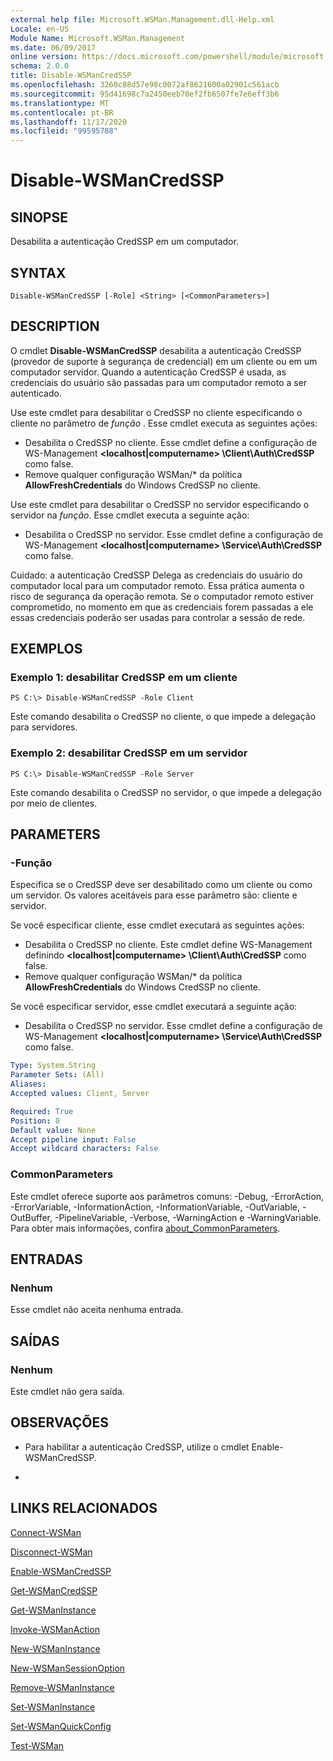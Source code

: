 ```yaml
---
external help file: Microsoft.WSMan.Management.dll-Help.xml
Locale: en-US
Module Name: Microsoft.WSMan.Management
ms.date: 06/09/2017
online version: https://docs.microsoft.com/powershell/module/microsoft.wsman.management/disable-wsmancredssp?view=powershell-7.2&WT.mc_id=ps-gethelp
schema: 2.0.0
title: Disable-WSManCredSSP
ms.openlocfilehash: 3260c88d57e98c0072af8621600a02901c561acb
ms.sourcegitcommit: 95d41698c7a2450eeb70ef2fb6507fe7e6eff3b6
ms.translationtype: MT
ms.contentlocale: pt-BR
ms.lasthandoff: 11/17/2020
ms.locfileid: "99595788"
---
```

# Disable-WSManCredSSP

## SINOPSE
Desabilita a autenticação CredSSP em um computador.

## SYNTAX

```
Disable-WSManCredSSP [-Role] <String> [<CommonParameters>]
```

## DESCRIPTION
O cmdlet **Disable-WSManCredSSP** desabilita a autenticação CredSSP (provedor de suporte à segurança de credencial) em um cliente ou em um computador servidor.
Quando a autenticação CredSSP é usada, as credenciais do usuário são passadas para um computador remoto a ser autenticado.

Use este cmdlet para desabilitar o CredSSP no cliente especificando o cliente no parâmetro de *função* .
Esse cmdlet executa as seguintes ações:

- Desabilita o CredSSP no cliente. Esse cmdlet define a configuração de WS-Management **\<localhost|computername\> \Client\Auth\CredSSP** como false.
- Remove qualquer configuração WSMan/* da política **AllowFreshCredentials** do Windows CredSSP no cliente.

Use este cmdlet para desabilitar o CredSSP no servidor especificando o servidor na *função*.
Esse cmdlet executa a seguinte ação:

- Desabilita o CredSSP no servidor. Esse cmdlet define a configuração de WS-Management **\<localhost|computername\> \Service\Auth\CredSSP** como false.

Cuidado: a autenticação CredSSP Delega as credenciais do usuário do computador local para um computador remoto.
Essa prática aumenta o risco de segurança da operação remota.
Se o computador remoto estiver comprometido, no momento em que as credenciais forem passadas a ele essas credenciais poderão ser usadas para controlar a sessão de rede.

## EXEMPLOS

### Exemplo 1: desabilitar CredSSP em um cliente

```
PS C:\> Disable-WSManCredSSP -Role Client
```

Este comando desabilita o CredSSP no cliente, o que impede a delegação para servidores.

### Exemplo 2: desabilitar CredSSP em um servidor

```
PS C:\> Disable-WSManCredSSP -Role Server
```

Este comando desabilita o CredSSP no servidor, o que impede a delegação por meio de clientes.

## PARAMETERS

### -Função
Especifica se o CredSSP deve ser desabilitado como um cliente ou como um servidor.
Os valores aceitáveis para esse parâmetro são: cliente e servidor.

Se você especificar cliente, esse cmdlet executará as seguintes ações:

- Desabilita o CredSSP no cliente. Este cmdlet define WS-Management definindo **\<localhost|computername\> \Client\Auth\CredSSP** como false.
- Remove qualquer configuração WSMan/* da política **AllowFreshCredentials** do Windows CredSSP no cliente.

Se você especificar servidor, esse cmdlet executará a seguinte ação:

- Desabilita o CredSSP no servidor. Esse cmdlet define a configuração de WS-Management **\<localhost|computername\> \Service\Auth\CredSSP** como false.

```yaml
Type: System.String
Parameter Sets: (All)
Aliases:
Accepted values: Client, Server

Required: True
Position: 0
Default value: None
Accept pipeline input: False
Accept wildcard characters: False
```

### CommonParameters
Este cmdlet oferece suporte aos parâmetros comuns: -Debug, -ErrorAction, -ErrorVariable, -InformationAction, -InformationVariable, -OutVariable, -OutBuffer, -PipelineVariable, -Verbose, -WarningAction e -WarningVariable. Para obter mais informações, confira [about_CommonParameters](https://go.microsoft.com/fwlink/?LinkID=113216).

## ENTRADAS

### Nenhum
Esse cmdlet não aceita nenhuma entrada.

## SAÍDAS

### Nenhum
Este cmdlet não gera saída.

## OBSERVAÇÕES

* Para habilitar a autenticação CredSSP, utilize o cmdlet Enable-WSManCredSSP.

*

## LINKS RELACIONADOS

[Connect-WSMan](Connect-WSMan.md)

[Disconnect-WSMan](Disconnect-WSMan.md)

[Enable-WSManCredSSP](Enable-WSManCredSSP.md)

[Get-WSManCredSSP](Get-WSManCredSSP.md)

[Get-WSManInstance](Get-WSManInstance.md)

[Invoke-WSManAction](Invoke-WSManAction.md)

[New-WSManInstance](New-WSManInstance.md)

[New-WSManSessionOption](New-WSManSessionOption.md)

[Remove-WSManInstance](Remove-WSManInstance.md)

[Set-WSManInstance](Set-WSManInstance.md)

[Set-WSManQuickConfig](Set-WSManQuickConfig.md)

[Test-WSMan](Test-WSMan.md)

